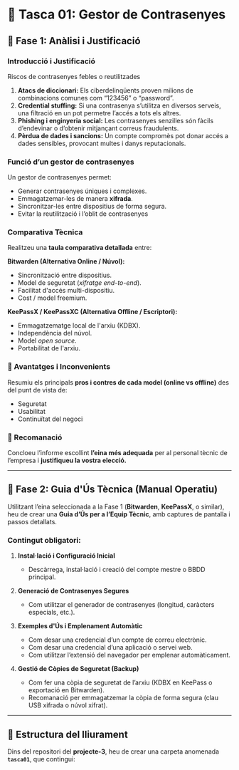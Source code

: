 # 🧠 Tasca 01: Gestor de Contrasenyes

## 🧩 Fase 1: Anàlisi i Justificació 

###  Introducció i Justificació
Riscos de contrasenyes febles o reutilitzades

1. **Atacs de diccionari:** Els ciberdelinqüents proven milions de combinacions comunes com “123456” o “password”.
2. **Credential stuffing:** Si una contrasenya s’utilitza en diversos serveis, una filtració en un pot permetre l’accés a tots els altres.
3. **Phishing i enginyeria social:** Les contrasenyes senzilles són fàcils d’endevinar o d’obtenir mitjançant correus fraudulents.
4. **Pèrdua de dades i sancions:** Un compte compromès pot donar accés a dades sensibles, provocant multes i danys reputacionals.

### Funció d’un gestor de contrasenyes

Un gestor de contrasenyes permet:
- Generar contrasenyes úniques i complexes.
- Emmagatzemar-les de manera **xifrada**.
- Sincronitzar-les entre dispositius de forma segura.
- Evitar la reutilització i l’oblit de contrasenyes

### Comparativa Tècnica
Realitzeu una **taula comparativa detallada** entre:

**Bitwarden (Alternativa Online / Núvol):**
- Sincronització entre dispositius.
- Model de seguretat (*xifratge end-to-end*).
- Facilitat d'accés multi-dispositiu.
- Cost / model freemium.

**KeePassX / KeePassXC (Alternativa Offline / Escriptori):**
- Emmagatzematge local de l'arxiu (KDBX).
- Independència del núvol.
- Model *open source*.
- Portabilitat de l'arxiu.

### 🔹 Avantatges i Inconvenients
Resumiu els principals **pros i contres de cada model (online vs offline)** des del punt de vista de:
- Seguretat
- Usabilitat
- Continuïtat del negoci

### 🔹 Recomanació
Concloeu l’informe escollint **l’eina més adequada** per al personal tècnic de l’empresa i **justifiqueu la vostra elecció.**

---

## 🧭 Fase 2: Guia d'Ús Tècnica (Manual Operatiu)

Utilitzant l’eina seleccionada a la Fase 1 (**Bitwarden**, **KeePassX**, o similar), heu de crear una **Guia d’Ús per a l’Equip Tècnic**, amb captures de pantalla i passos detallats.

### Contingut obligatori:

1. **Instal·lació i Configuració Inicial**
   - Descàrrega, instal·lació i creació del compte mestre o BBDD principal.

2. **Generació de Contrasenyes Segures**
   - Com utilitzar el generador de contrasenyes (longitud, caràcters especials, etc.).

3. **Exemples d'Ús i Emplenament Automàtic**
   - Com desar una credencial d’un compte de correu electrònic.
   - Com desar una credencial d’una aplicació o servei web.
   - Com utilitzar l’extensió del navegador per emplenar automàticament.

4. **Gestió de Còpies de Seguretat (Backup)**
   - Com fer una còpia de seguretat de l’arxiu (KDBX en KeePass o exportació en Bitwarden).
   - Recomanació per emmagatzemar la còpia de forma segura (clau USB xifrada o núvol xifrat).

---

## 📂 Estructura del lliurament

Dins del repositori del **projecte-3**, heu de crear una carpeta anomenada **`tasca01`**, que contingui:


